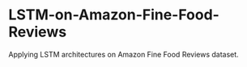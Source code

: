 # LSTM-on-Amazon-Fine-Food-Reviews
Applying LSTM architectures on Amazon Fine Food Reviews dataset.
